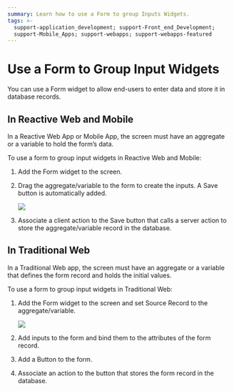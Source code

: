 ```yaml
---
summary: Learn how to use a Form to group Inputs Widgets.
tags: >-
  support-application_development; support-Front_end_Development;
  support-Mobile_Apps; support-webapps; support-webapps-featured
---
```


# Use a Form to Group Input Widgets

You can use a Form widget to allow end-users to enter data and store it in database records.

## In Reactive Web and Mobile

In a Reactive Web App or Mobile App, the screen must have an aggregate or a variable to hold the form’s data.

To use a form to group input widgets in Reactive Web and Mobile:

1. Add the Form widget to the screen.
2. Drag the aggregate/variable to the form to create the inputs. A Save button is automatically added.

   ![](https://github.com/danielmarquespt/docs-product/tree/e7ea3f444d5129dab245c69ab72ae091554bc4fb/src/develop/ui/forms/images/form-use-mobile.png?width=750)

3. Associate a client action to the Save button that calls a server action to store the aggregate/variable record in the database.

## In Traditional Web

In a Traditional Web app, the screen must have an aggregate or a variable that defines the form record and holds the initial values.

To use a form to group input widgets in Traditional Web:

1. Add the Form widget to the screen and set Source Record to the aggregate/variable.

   ![](https://github.com/danielmarquespt/docs-product/tree/e7ea3f444d5129dab245c69ab72ae091554bc4fb/src/develop/ui/forms/images/form-use-web.png?width=750)

2. Add inputs to the form and bind them to the attributes of the form record.
3. Add a Button to the form.
4. Associate an action to the button that stores the form record in the database.

